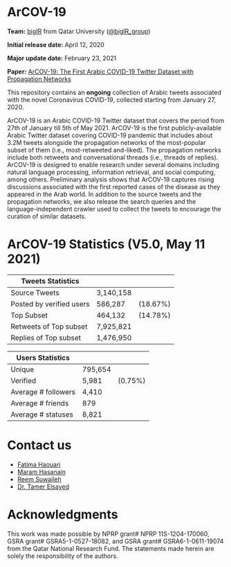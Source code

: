 # ArCOV-19

**Team:** [bigIR](https://sites.google.com/view/bigir) from Qatar University ([@bigIR_group](https://twitter.com/bigIR_group))

**Initial release date:** April 12, 2020

**Major update date:** February 23, 2021

**Paper:** [ArCOV-19: The First Arabic COVID-19 Twitter Dataset with Propagation Networks](https://camel.abudhabi.nyu.edu/WANLP-2021-Program/47_Paper.pdf)

This repository contains an **ongoing** collection of Arabic tweets associated with the novel Coronavirus COVID-19, 
collected starting from January 27, 2020.

ArCOV-19 is an Arabic COVID-19 Twitter dataset that covers the period from 27th of January till 5th of May 2021. ArCOV-19 is the first publicly-available Arabic Twitter dataset covering COVID-19 pandemic that includes about 3.2M tweets alongside the propagation networks of the most-popular subset of them (i.e., most-retweeted and-liked). The propagation networks include both retweets and conversational threads (i.e., threads of replies). ArCOV-19 is designed to enable research under several domains including natural language processing, information retrieval, and social computing, among others. Preliminary analysis shows that ArCOV-19 captures rising discussions associated with the first reported cases of the disease as they appeared in the Arab world. In addition to the source tweets and the propagation networks, we also release the search queries and the language-independent crawler used to collect the tweets to encourage the curation of similar datasets.

# ArCOV-19 Statistics (V5.0, May 11 2021)
| **Tweets Statistics** |  |  |
| ------ | ------ | ------ |
| Source Tweets | 3,140,158 |  |
| Posted by verified users | 586,287 | (18.67%)|
| Top Subset | 464,132 | (14.78%)|
| Retweets of Top subset | 7,925,821 |  |
| Replies of Top subset| 1,476,950 |  |

| **Users Statistics** |  |  |
| ------ | ------ | ------ |
| Unique | 795,654 |  |
| Verified | 5,981| (0.75%) |
| Average \# followers | 4,410 | |
| Average \# friends | 879 | |
| Average \# statuses |8,821 | |

# Contact us
- [Fatima Haouari](mailto:200159617@qu.edu.qa)
- [Maram Hasanain](mailto:maram.hasanain@qu.edu.qa)
- [Reem Suwaileh](mailto:rs081123@qu.edu.qa)
- [Dr. Tamer Elsayed](mailto:telsayed@qu.edu.qa)

# Acknowledgments
This work was made possible by NPRP grant\# NPRP 11S-1204-170060, GSRA grant\# GSRA5-1-0527-18082, and GSRA grant\# GSRA6-1-0611-19074 from the Qatar National Research Fund. The statements made herein are solely the responsibility of the authors. 
